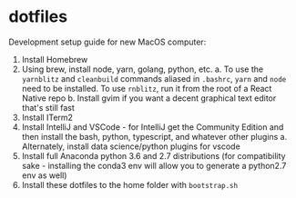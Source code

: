 dotfiles
========

Development setup guide for new MacOS computer:

1. Install Homebrew
2. Using brew, install node, yarn, golang, python, etc.
    a. To use the `yarnblitz` and `cleanbuild` commands aliased in `.bashrc`, `yarn` and `node` need to be installed. To use `rnblitz`, run it from the root of a React Native repo
    b. Install gvim if you want a decent graphical text editor that's still fast
3. Install ITerm2
4. Install IntelliJ and VSCode - for IntelliJ get the Community Edition and then install the bash, python, typescript, and whatever other plugins
    a. Alternately, install data science/python plugins for vscode
5. Install full Anaconda python 3.6 and 2.7 distributions (for compatibility sake - installing the conda3 env will allow you to generate a python2.7 env as well)
6. Install these dotfiles to the home folder with `bootstrap.sh`
